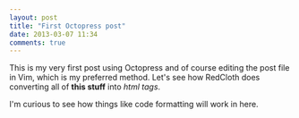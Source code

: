 ```yaml
---
layout: post
title: "First Octopress post"
date: 2013-03-07 11:34
comments: true
---
```


This is my very first post using Octopress and of course editing the post file 
in Vim, which is my preferred method. Let's see how RedCloth does converting 
all of **this stuff** into *html tags*.

I'm curious to see how things like code formatting will work in here.
